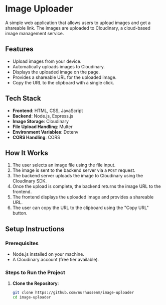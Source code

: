 # Image Uploader

A simple web application that allows users to upload images and get a shareable link. The images are uploaded to Cloudinary, a cloud-based image management service.

## Features

- Upload images from your device.
- Automatically uploads images to Cloudinary.
- Displays the uploaded image on the page.
- Provides a shareable URL for the uploaded image.
- Copy the URL to the clipboard with a single click.

## Tech Stack

- **Frontend**: HTML, CSS, JavaScript
- **Backend**: Node.js, Express.js
- **Image Storage**: Cloudinary
- **File Upload Handling**: Multer
- **Environment Variables**: Dotenv
- **CORS Handling**: CORS

## How It Works

1. The user selects an image file using the file input.
2. The image is sent to the backend server via a `POST` request.
3. The backend server uploads the image to Cloudinary using the Cloudinary SDK.
4. Once the upload is complete, the backend returns the image URL to the frontend.
5. The frontend displays the uploaded image and provides a shareable URL.
6. The user can copy the URL to the clipboard using the "Copy URL" button.

## Setup Instructions

### Prerequisites

- Node.js installed on your machine.
- A Cloudinary account (free tier available).

### Steps to Run the Project

1. **Clone the Repository**:
   ```bash
   git clone https://github.com/nurhussenm/image-uploader
   cd image-uploader
   ```
